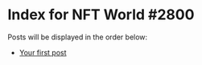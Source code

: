 # Index for NFT World #2800
Posts will be displayed in the order below:

- [Your first post](./001-first.md)

